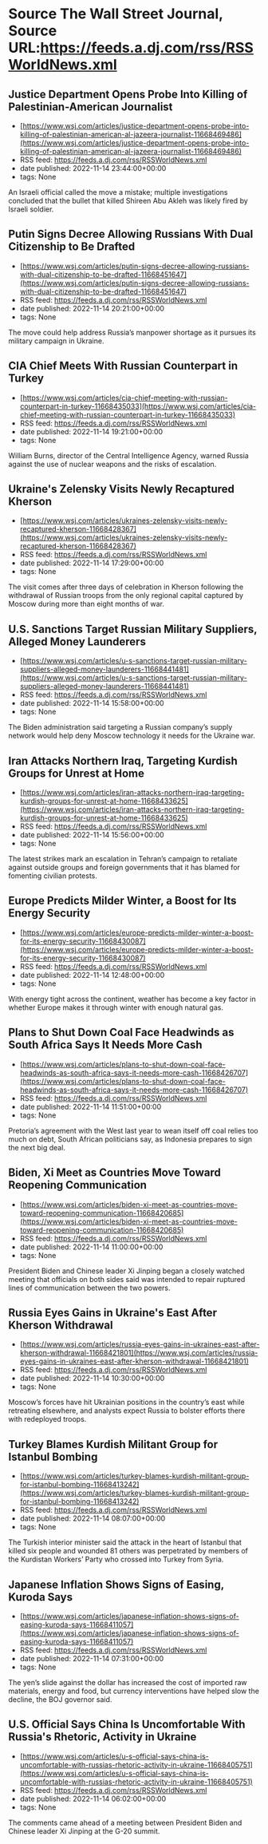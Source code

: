 # Source The Wall Street Journal, Source URL:https://feeds.a.dj.com/rss/RSSWorldNews.xml

## Justice Department Opens Probe Into Killing of Palestinian-American Journalist
 - [https://www.wsj.com/articles/justice-department-opens-probe-into-killing-of-palestinian-american-al-jazeera-journalist-11668469486](https://www.wsj.com/articles/justice-department-opens-probe-into-killing-of-palestinian-american-al-jazeera-journalist-11668469486)
 - RSS feed: https://feeds.a.dj.com/rss/RSSWorldNews.xml
 - date published: 2022-11-14 23:44:00+00:00
 - tags: None

An Israeli official called the move a mistake; multiple investigations concluded that the bullet that killed Shireen Abu Akleh was likely fired by Israeli soldier.

## Putin Signs Decree Allowing Russians With Dual Citizenship to Be Drafted
 - [https://www.wsj.com/articles/putin-signs-decree-allowing-russians-with-dual-citizenship-to-be-drafted-11668451647](https://www.wsj.com/articles/putin-signs-decree-allowing-russians-with-dual-citizenship-to-be-drafted-11668451647)
 - RSS feed: https://feeds.a.dj.com/rss/RSSWorldNews.xml
 - date published: 2022-11-14 20:21:00+00:00
 - tags: None

The move could help address Russia’s manpower shortage as it pursues its military campaign in Ukraine.

## CIA Chief Meets With Russian Counterpart in Turkey
 - [https://www.wsj.com/articles/cia-chief-meeting-with-russian-counterpart-in-turkey-11668435033](https://www.wsj.com/articles/cia-chief-meeting-with-russian-counterpart-in-turkey-11668435033)
 - RSS feed: https://feeds.a.dj.com/rss/RSSWorldNews.xml
 - date published: 2022-11-14 19:21:00+00:00
 - tags: None

William Burns, director of the Central Intelligence Agency, warned Russia against the use of nuclear weapons and the risks of escalation.

## Ukraine's Zelensky Visits Newly Recaptured Kherson
 - [https://www.wsj.com/articles/ukraines-zelensky-visits-newly-recaptured-kherson-11668428367](https://www.wsj.com/articles/ukraines-zelensky-visits-newly-recaptured-kherson-11668428367)
 - RSS feed: https://feeds.a.dj.com/rss/RSSWorldNews.xml
 - date published: 2022-11-14 17:29:00+00:00
 - tags: None

The visit comes after three days of celebration in Kherson following the withdrawal of Russian troops from the only regional capital captured by Moscow during more than eight months of war.

## U.S. Sanctions Target Russian Military Suppliers, Alleged Money Launderers
 - [https://www.wsj.com/articles/u-s-sanctions-target-russian-military-suppliers-alleged-money-launderers-11668441481](https://www.wsj.com/articles/u-s-sanctions-target-russian-military-suppliers-alleged-money-launderers-11668441481)
 - RSS feed: https://feeds.a.dj.com/rss/RSSWorldNews.xml
 - date published: 2022-11-14 15:58:00+00:00
 - tags: None

The Biden administration said targeting a Russian company’s supply network would help deny Moscow technology it needs for the Ukraine war.

## Iran Attacks Northern Iraq, Targeting Kurdish Groups for Unrest at Home
 - [https://www.wsj.com/articles/iran-attacks-northern-iraq-targeting-kurdish-groups-for-unrest-at-home-11668433625](https://www.wsj.com/articles/iran-attacks-northern-iraq-targeting-kurdish-groups-for-unrest-at-home-11668433625)
 - RSS feed: https://feeds.a.dj.com/rss/RSSWorldNews.xml
 - date published: 2022-11-14 15:56:00+00:00
 - tags: None

The latest strikes mark an escalation in Tehran’s campaign to retaliate against outside groups and foreign governments that it has blamed for fomenting civilian protests.

## Europe Predicts Milder Winter, a Boost for Its Energy Security
 - [https://www.wsj.com/articles/europe-predicts-milder-winter-a-boost-for-its-energy-security-11668430087](https://www.wsj.com/articles/europe-predicts-milder-winter-a-boost-for-its-energy-security-11668430087)
 - RSS feed: https://feeds.a.dj.com/rss/RSSWorldNews.xml
 - date published: 2022-11-14 12:48:00+00:00
 - tags: None

With energy tight across the continent, weather has become a key factor in whether Europe makes it through winter with enough natural gas.

## Plans to Shut Down Coal Face Headwinds as South Africa Says It Needs More Cash
 - [https://www.wsj.com/articles/plans-to-shut-down-coal-face-headwinds-as-south-africa-says-it-needs-more-cash-11668426707](https://www.wsj.com/articles/plans-to-shut-down-coal-face-headwinds-as-south-africa-says-it-needs-more-cash-11668426707)
 - RSS feed: https://feeds.a.dj.com/rss/RSSWorldNews.xml
 - date published: 2022-11-14 11:51:00+00:00
 - tags: None

Pretoria’s agreement with the West last year to wean itself off coal relies too much on debt, South African politicians say, as Indonesia prepares to sign the next big deal.

## Biden, Xi Meet as Countries Move Toward Reopening Communication
 - [https://www.wsj.com/articles/biden-xi-meet-as-countries-move-toward-reopening-communication-11668420685](https://www.wsj.com/articles/biden-xi-meet-as-countries-move-toward-reopening-communication-11668420685)
 - RSS feed: https://feeds.a.dj.com/rss/RSSWorldNews.xml
 - date published: 2022-11-14 11:00:00+00:00
 - tags: None

President Biden and Chinese leader Xi Jinping began a closely watched meeting that officials on both sides said was intended to repair ruptured lines of communication between the two powers.

## Russia Eyes Gains in Ukraine's East After Kherson Withdrawal
 - [https://www.wsj.com/articles/russia-eyes-gains-in-ukraines-east-after-kherson-withdrawal-11668421801](https://www.wsj.com/articles/russia-eyes-gains-in-ukraines-east-after-kherson-withdrawal-11668421801)
 - RSS feed: https://feeds.a.dj.com/rss/RSSWorldNews.xml
 - date published: 2022-11-14 10:30:00+00:00
 - tags: None

Moscow’s forces have hit Ukrainian positions in the country’s east while retreating elsewhere, and analysts expect Russia to bolster efforts there with redeployed troops.

## Turkey Blames Kurdish Militant Group for Istanbul Bombing
 - [https://www.wsj.com/articles/turkey-blames-kurdish-militant-group-for-istanbul-bombing-11668413242](https://www.wsj.com/articles/turkey-blames-kurdish-militant-group-for-istanbul-bombing-11668413242)
 - RSS feed: https://feeds.a.dj.com/rss/RSSWorldNews.xml
 - date published: 2022-11-14 08:07:00+00:00
 - tags: None

The Turkish interior minister said the attack in the heart of Istanbul that killed six people and wounded 81 others was perpetrated by members of the Kurdistan Workers’ Party who crossed into Turkey from Syria.

## Japanese Inflation Shows Signs of Easing, Kuroda Says
 - [https://www.wsj.com/articles/japanese-inflation-shows-signs-of-easing-kuroda-says-11668411057](https://www.wsj.com/articles/japanese-inflation-shows-signs-of-easing-kuroda-says-11668411057)
 - RSS feed: https://feeds.a.dj.com/rss/RSSWorldNews.xml
 - date published: 2022-11-14 07:31:00+00:00
 - tags: None

The yen’s slide against the dollar has increased the cost of imported raw materials, energy and food, but currency interventions have helped slow the decline, the BOJ governor said.

## U.S. Official Says China Is Uncomfortable With Russia's Rhetoric, Activity in Ukraine
 - [https://www.wsj.com/articles/u-s-official-says-china-is-uncomfortable-with-russias-rhetoric-activity-in-ukraine-11668405751](https://www.wsj.com/articles/u-s-official-says-china-is-uncomfortable-with-russias-rhetoric-activity-in-ukraine-11668405751)
 - RSS feed: https://feeds.a.dj.com/rss/RSSWorldNews.xml
 - date published: 2022-11-14 06:02:00+00:00
 - tags: None

The comments came ahead of a meeting between President Biden and Chinese leader Xi Jinping at the G-20 summit.
